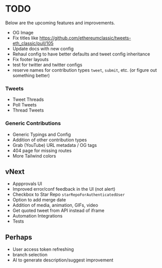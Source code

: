 # TODO

Below are the upcoming features and improvements.

- OG Image
- Fix titles like https://github.com/ethereumclassic/tweets-eth_classic/pull/105
- Update docs with new config
- Rehaul config to have better defaults and tweet config inheritance
- Fix footer layouts
- test for twitter and twitter configs
- reserve names for contribution types `tweet`, `submit`, etc. (or figure out something better)

### Tweets

- Tweet Threads
- Poll Tweets
- Thread Tweets

### Generic Contributions

- Generic Typings and Config
- Addition of other contribution types
- Grab (YouTube) URL metadata / OG tags
- 404 page for missing routes
- More Tailwind colors

## vNext

- Appprovals UI
- Improved error/conf feedback in the UI (not alert)
- Checkbox to Star Repo `starRepoForAuthenticatedUser`
- Option to add merge date
- Addition of media, animation, GIFs, video
- Get quoted tweet from API instead of iframe
- Automation Integrations
- Tests

## Perhaps

- User access token refreshing
- branch selection
- AI to generate description/suggest improvement
